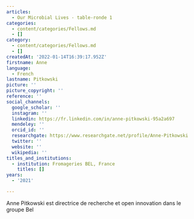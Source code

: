 ```yaml
---
articles:
  - Our Microbial Lives - table-ronde 1
categories:
  - content/categories/Fellows.md
  - []
category:
  - content/categories/Fellows.md
  - []
createdAt: '2022-01-14T16:39:17.952Z'
firstname: Anne
language:
  - French
lastname: Pitkowski
picture: ''
picture_copyright: ''
reference: ''
social_channels:
  google_scholar: ''
  instagram: ''
  linkedin: https://fr.linkedin.com/in/anne-pitkowski-95a2a697
  mendeley: ''
  orcid_id: ''
  researchgate: https://www.researchgate.net/profile/Anne-Pitkowski
  twitter: ''
  website: ''
  wikipedia: ''
titles_and_institutions:
  - institution: Fromageries BEL, France
    titles: []
years:
  - '2021'

---
```

Anne Pitkowski est directrice de recherche et open innovation dans le groupe Bel